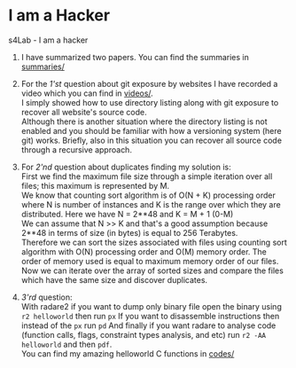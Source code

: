 # I am a Hacker
s4Lab - I am a hacker

1. I have summarized two papers. You can find the summaries in [summaries/](https://github.com/Javad-Alipanah/i-am-a-hacker/tree/master/summaries)

2. For the *1'st* question about git exposure by websites I have recorded a video which you can find in [videos/](https://github.com/Javad-Alipanah/i-am-a-hacker/tree/master/videos).  
I simply showed how to use directory listing along with git exposure to recover all website's source code.  
Although there is another situation where the directory listing is not enabled and you should be familiar with how a versioning system (here git) works. Briefly, also in this situation you can recover all source code through a recursive approach.

3. For *2'nd* question about duplicates finding my solution is:  
First we find the maximum file size through a simple iteration over all files; this maximum is represented by M.  
We know that counting sort algorithm is of O(N + K) processing order where N is number of instances and K is the range over which they are distributed. Here we have N = 2\*\*48 and K = M + 1 (0-M)  
We can assume that N >> K and that's a good assumption because 2\*\*48 in terms of size (in bytes) is equal to 256 Terabytes.  
Therefore we can sort the sizes associated with files using counting sort algorithm with O(N) processing order and O(M) memory order. The order of memory used is equal to maximum memory order of our files.  
Now we can iterate over the array of sorted sizes and compare the files which have the same size and discover duplicates.

4. *3'rd* question:  
With radare2 if you want to dump only binary file open the binary using ```r2 helloworld``` then run ```px```
If you want to disassemble instructions then instead of the ```px``` run ```pd```
And finally if you want radare to analyse code (function calls, flags, constraint types analysis, and etc) run ```r2 -AA helloworld``` and then ```pdf```.  
You can find my amazing helloworld C functions in [codes/](https://github.com/Javad-Alipanah/i-am-a-hacker/tree/master/codes)
